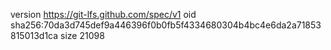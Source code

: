 version https://git-lfs.github.com/spec/v1
oid sha256:70da3d745def9a446396f0b0fb5f4334680304b4bc4e6da2a71853815013d1ca
size 21098

